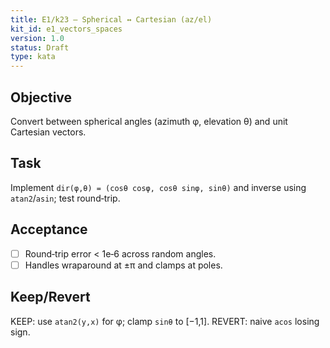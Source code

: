 ```yaml
---
title: E1/k23 — Spherical ↔ Cartesian (az/el)
kit_id: e1_vectors_spaces
version: 1.0
status: Draft
type: kata
---
```

## Objective
Convert between spherical angles (azimuth φ, elevation θ) and unit Cartesian vectors.
## Task
Implement `dir(φ,θ) = (cosθ cosφ, cosθ sinφ, sinθ)` and inverse using `atan2`/`asin`; test round‑trip.
## Acceptance
- [ ] Round‑trip error < 1e‑6 across random angles.
- [ ] Handles wraparound at ±π and clamps at poles.
## Keep/Revert
KEEP: use `atan2(y,x)` for φ; clamp `sinθ` to [−1,1]. REVERT: naive `acos` losing sign.